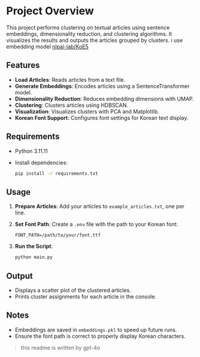 # Project Overview

This project performs clustering on textual articles using sentence embeddings, dimensionality reduction, and clustering algorithms. It visualizes the results and outputs the articles grouped by clusters.
i use embedding model [nlpai-lab/KoE5](https://huggingface.co/nlpai-lab/KoE5)
## Features

- **Load Articles**: Reads articles from a text file.
- **Generate Embeddings**: Encodes articles using a SentenceTransformer model.
- **Dimensionality Reduction**: Reduces embedding dimensions with UMAP.
- **Clustering**: Clusters articles using HDBSCAN.
- **Visualization**: Visualizes clusters with PCA and Matplotlib.
- **Korean Font Support**: Configures font settings for Korean text display.

## Requirements

- Python 3.11.11
- Install dependencies:

  ```bash
  pip install -r requirements.txt
  ```

## Usage

1. **Prepare Articles**: Add your articles to `example_articles.txt`, one per line.

2. **Set Font Path**: Create a `.env` file with the path to your Korean font:

   ```
   FONT_PATH=/path/to/your/font.ttf
   ```

3. **Run the Script**:

   ```bash
   python main.py
   ```

## Output

- Displays a scatter plot of the clustered articles.
- Prints cluster assignments for each article in the console.

## Notes

- Embeddings are saved in `embeddings.pkl` to speed up future runs.
- Ensure the font path is correct to properly display Korean characters.
> this readme is written by gpt-4o
